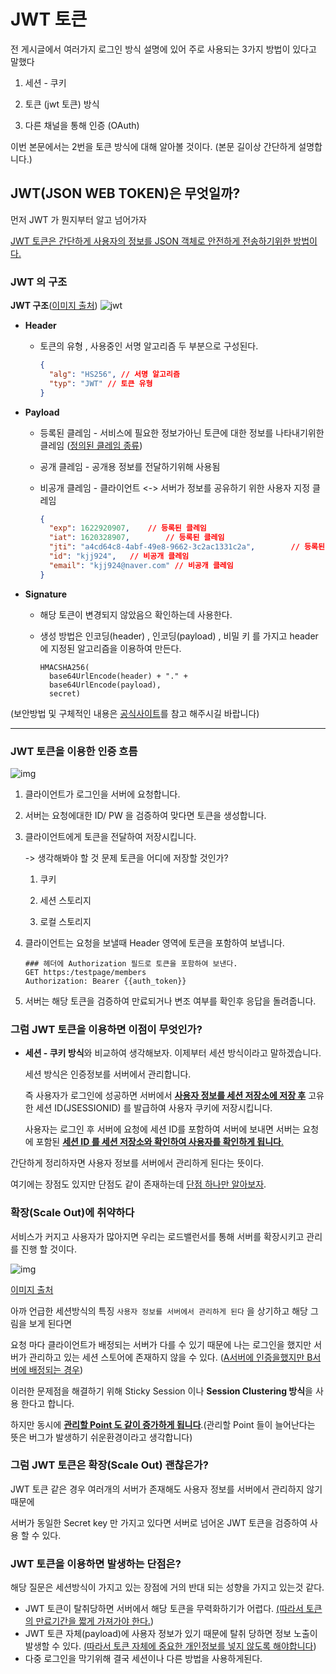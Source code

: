 # JWT 토큰



전 게시글에서 여러가지 로그인 방식 설명에 있어 주로 사용되는 3가지 방법이 있다고 말했다

1. 세션 - 쿠키

2. 토큰 (jwt 토큰) 방식

3. 다른 채널을 통해 인증 (OAuth)

이번 본문에서는 2번을 토큰 방식에 대해 알아볼 것이다.
(본문 길이상 간단하게 설명합니다.)



## JWT(JSON WEB TOKEN)은 무엇일까?

먼저 JWT 가 뭔지부터 알고 넘어가자

<u>JWT 토큰은 간단하게 사용자의 정보를 JSON 객체로 안전하게 전송하기위한 방법이다.</u>

### **JWT 의 구조**

**JWT 구조**([이미지 출처](https://velopert.com/2389)) 
![jwt](https://tva1.sinaimg.cn/large/008i3skNgy1gq8vwub41yj30jg06yt8r.jpg)

- **Header**

  - 토큰의 유형 , 사용중인 서명 알고리즘  두 부분으로 구성된다.

    ```json
    {
      "alg": "HS256", // 서명 알고리즘
      "typ": "JWT" // 토큰 유형
    }
    ```

- **Payload**

  - 등록된 클레임 - 서비스에 필요한 정보가아닌 토큰에 대한 정보를 나타내기위한 클레임 ([정의된 클레임 종류](https://tools.ietf.org/html/rfc7519#section-4.1))

  - 공개 클레임 - 공개용 정보를 전달하기위해 사용됨 

  - 비공개 클레임 - 클라이언트 <-> 서버가 정보를 공유하기 위한 사용자 지정 클레임

    ```json
    {
      "exp": 1622920907,    // 등록된 클레임
      "iat": 1620328907,		// 등록된 클레임
      "jti": "a4cd64c8-4abf-49e8-9662-3c2ac1331c2a",		// 등록된 클레임
      "id": "kjj924",	// 비공개 클레임
      "email": "kjj924@naver.com" // 비공개 클레임
    }
    ```

- **Signature**

  - 해당 토큰이 변경되지 않았음으 확인하는데 사용한다.

  - 생성 방법은 인코딩(header) , 인코딩(payload) , 비밀 키 를 가지고 header 에 지정된 알고리즘을 이용하여 만든다.

    ```
    HMACSHA256(
      base64UrlEncode(header) + "." +
      base64UrlEncode(payload),
      secret)
    ```

(보안방법 및 구체적인 내용은 [공식사이트](https://jwt.io/introduction)를 참고 해주시길 바랍니다)

-------

### JWT 토큰을 이용한 인증 흐름

![img](https://user-images.githubusercontent.com/22395934/70238798-5e792480-17ad-11ea-88d7-272d90a4d4f7.png)

1. 클라이언트가 로그인을 서버에 요청합니다.

2. 서버는 요청에대한 ID/ PW 을 검증하여 맞다면 토큰을 생성합니다.

3. 클라이언트에게 토큰을 전달하여 저장시킵니다. 

   -> 생각해봐야 할 것  문제 토큰을 어디에 저장할 것인가? 

   1. 쿠키 

   2. 세션 스토리지 

   3. 로컬 스토리지 

      

4. 클라이언트는 요청을 보낼때 Header 영역에 토큰을 포함하여 보냅니다.

   ```http
   ### 헤더에 Authorization 필드로 토큰을 포함하여 보낸다.
   GET https:/testpage/members
   Authorization: Bearer {{auth_token}}
   ```

5. 서버는 해당 토큰을 검증하여 만료되거나 변조 여부를 확인후 응답을 돌려줍니다.





### 그럼 JWT 토큰을 이용하면 이점이 무엇인가?

- **세션 - 쿠키 방식**와 비교하여 생각해보자. 이제부터 세션 방식이라고 말하겠습니다.

  세션 방식은 인증정보를 서버에서 관리합니다.

  즉 사용자가 로그인에 성공하면 서버에서 **<u>사용자 정보를 세션 저장소에 저장 후</u>** 고유한 세션 ID(JSESSIONID) 를 발급하여 사용자 쿠키에 저장시킵니다.

  사용자는 로그인 후 서버에 요청에 세션 ID를 포함하여 서버에 보내면 서버는 요청에 포함된 <u>**세션 ID 를 세션 저장소와 확인하여 사용자를 확인하게 됩니다**.</u>

간단하게 정리하자면 사용자 정보를 서버에서 관리하게 된다는 뜻이다.

여기에는 장점도 있지만 단점도 같이 존재하는데 <u>단점 하나만 알아보자</u>.



### **확장(Scale Out)에 취약하다**

서비스가 커지고 사용자가 많아지면 우리는 로드밸런서를 통해 서버를 확장시키고 관리를 진행 할 것이다.

![img](https://tva1.sinaimg.cn/large/008i3skNgy1gq8ra3pua2j30jr0aigoe.jpg)

[이미지 출처](https://server-talk.tistory.com/121?category=752939)

아까 언급한 세션방식의 특징 `사용자 정보를 서버에서 관리하게 된다` 을 상기하고 해당 그림을 보게 된다면

요청 마다 클라이언트가 배정되는 서버가 다를 수 있기 때문에 나는 로그인을 했지만 서버가 관리하고 있는 세션 스토어에 존재하지 않을 수 있다. (<u>A서버에 인증을했지만  B서버에 배정되는 경우</u>)

이러한 문제점을 해결하기 위해 Sticky Session 이나 **Session Clustering 방식**을 사용 한다고 합니다.

하지만 동시에 <u>**관리할 Point 도 같이 증가하게 됩니다**</u>.(관리할 Point 들이 늘어난다는 뜻은 버그가 발생하기 쉬운환경이라고 생각합니다)



### 그럼 JWT 토큰은 확장(Scale Out) 괜찮은가?

JWT 토큰 같은 경우 여러개의 서버가 존재해도 사용자 정보를 서버에서 관리하지 않기 때문에

서버가 동일한 Secret key 만 가지고 있다면 서버로 넘어온 JWT 토큰을 검증하여 사용 할 수 있다.



### JWT 토큰을 이용하면 발생하는 단점은?

해당 질문은 세션방식이 가지고 있는 장점에 거의 반대 되는 성향을 가지고 있는것 같다.

- JWT 토큰이 탈취당하면 서버에서 해당 토큰을 무력화하기가 어렵다.
  <u>(따라서 토큰의 만료기간을 짧게 가져가야 한다.</u>)
- JWT 토큰 자체(payload)에 사용자 정보가 있기 때문에 탈취 당하면 정보 노출이 발생할 수 있다.
  <u>(따라서 토큰 자체에 중요한 개인정보를 넣지 않도록 해야합니다</u>) 
- 다중 로그인을 막기위해 결국 세션이나 다른 방법을 사용하게된다.




